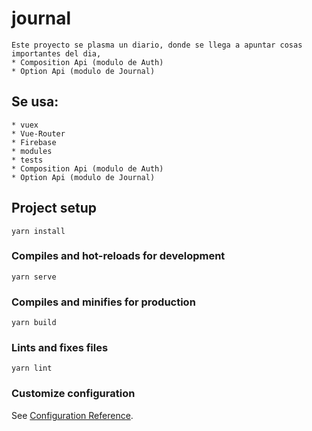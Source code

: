 # journal
 
    Este proyecto se plasma un diario, donde se llega a apuntar cosas importantes del dia,
    * Composition Api (modulo de Auth)
    * Option Api (modulo de Journal)

## Se usa:
    * vuex
    * Vue-Router
    * Firebase
    * modules
    * tests
    * Composition Api (modulo de Auth)
    * Option Api (modulo de Journal)

## Project setup
```
yarn install
```

### Compiles and hot-reloads for development
```
yarn serve
```

### Compiles and minifies for production
```
yarn build
```

### Lints and fixes files
```
yarn lint
```

### Customize configuration
See [Configuration Reference](https://cli.vuejs.org/config/).
